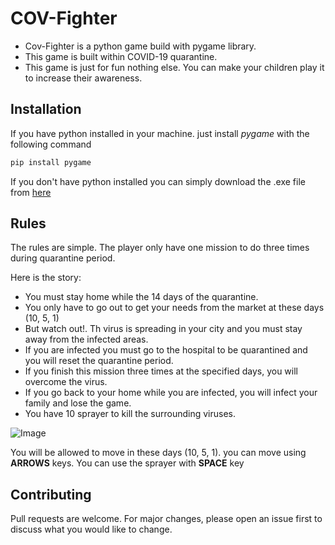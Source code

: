 # COV-Fighter

- Cov-Fighter is a python game build with pygame library.
- This game is built within COVID-19 quarantine.
- This game is just for fun nothing else. You can make your children play it to increase their awareness.

## Installation

If you have python installed in your machine. just install *pygame* with the following command

```bash
pip install pygame
```

If you don't have python installed you can simply download the .exe file from [here]()

## Rules

The rules are simple. The player only have one mission to do three times during quarantine period.

Here is the story:
- You must stay home while the 14 days of the quarantine.
- You only have to go out to get your needs from the market at these days (10, 5, 1)
- But watch out!. Th virus is spreading in your city and you must stay away from the infected areas.
- If you are infected you must go to the hospital to be quarantined and you will reset the quarantine period.
- If you finish this mission three times at the specified days, you will overcome the virus.
- If you go back to your home while you are infected, you will infect your family and lose the game.
- You have 10 sprayer to kill the surrounding viruses.

![Image](https://lh3.googleusercontent.com/lkKdX_lZdqm_UJncXLjLGdnJnYy4KsQYKJHJW1fYOBcr9OuATr09H4McfuLXbNsdNlD9nC6mUHWE85-J0q6IhWOJxkRQgNk-mmhST5d_8-x3cYV8LVe9yu4SmtE0cEAL0PHeKoS3Dzt2evpukvCljgwRaPXEW63brbhluBE3YqmMGV8RzvsobGnoCdKDgrYg3Ijf-tFsgjFE9wjw5P8c6TEVeulLPYFgpaiq3UrDpWDtBoNtk5eEtEAzAkMy-83bvWwgz38RJ3naYZuO3RtM0v2ZONr8kKEdotkuzm0dhV8T07FxxIqEMyLSVTGki6W6dWRrTBvuQrnqauyW8dSKtp4V3Z90CWHSeHPWxx_CbwhHyO0SSmmfcSpQm-uY8AHBaoZwWL0yzC7r4-D5g_oAoW7BPCVpKVy1f6UA7F2lsN7oMMDpXBRjJb8HZoGf8nv8-yHvwfQE1eGXPZsds0eWKez9XVO5AW-RJuEPimQbw-rqQ7Y-vG11ComIOZhZYB7NMkDNcfn3dTsD6C5oppV_ZR9tEoSdE00MZOZayFSwt1lStuuYciMXuvAYk6ipWgtOHs7pgDIN7WYF07MvRjkLuBeGlDRDVbkLoOKcwfpRi185VdjFksBryHqoxg5dvgHeRZVPQBXVgDeb4zMzNidqY30GwLgmZEeYeHmjLo47T2pjgL7ayhwCjY2be1HX=w804-h907-no)

You will be allowed to move in these days (10, 5, 1). you can move using **ARROWS** keys.
You can use the sprayer with **SPACE** key


## Contributing
Pull requests are welcome. For major changes, please open an issue first to discuss what you would like to change.


